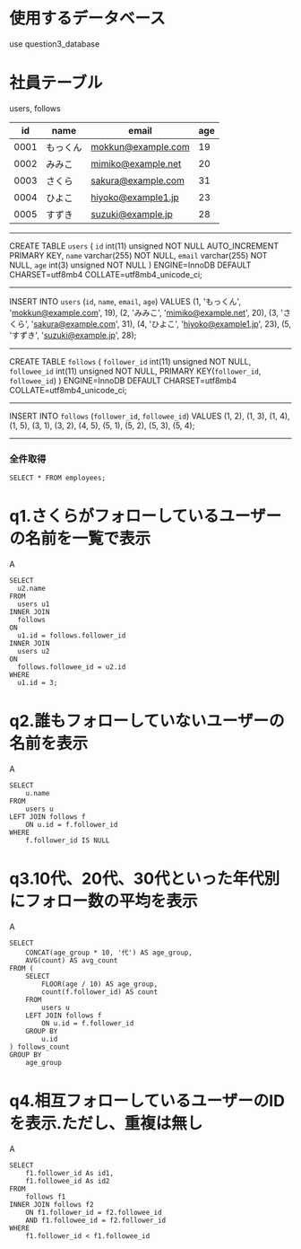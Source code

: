 # 使用するデータベース
use question3_database

# 社員テーブル
users, follows

| id   | name     | email              | age    |
| ---- | ----     | ----               | ----   |
| 0001 |	もっくん | mokkun@example.com | 19     |
| 0002 |	みみこ 	 | mimiko@example.net | 20     |
| 0003 |	さくら 	 | sakura@example.com | 31     |
| 0004 |	ひよこ 	 | hiyoko@example1.jp | 23     |
| 0005 |	すずき   | suzuki@example.jp  | 28     |

------------------------------------------------
CREATE TABLE `users` (
  `id` int(11) unsigned NOT NULL AUTO_INCREMENT PRIMARY KEY,
  `name` varchar(255) NOT NULL,
  `email` varchar(255) NOT NULL,
  `age` int(3) unsigned NOT NULL
) ENGINE=InnoDB DEFAULT CHARSET=utf8mb4 COLLATE=utf8mb4_unicode_ci;

------------------------------------------------

INSERT INTO `users` (`id`, `name`, `email`, `age`)
VALUES
	(1, 'もっくん', 'mokkun@example.com', 19),
	(2, 'みみこ', 'mimiko@example.net', 20),
	(3, 'さくら', 'sakura@example.com', 31),
	(4, 'ひよこ', 'hiyoko@example1.jp', 23),
	(5, 'すずき', 'suzuki@example.jp', 28);

------------------------------------------------

CREATE TABLE `follows` (
  `follower_id` int(11) unsigned NOT NULL,
  `followee_id` int(11) unsigned NOT NULL,
  PRIMARY KEY(`follower_id`, `followee_id`)
) ENGINE=InnoDB DEFAULT CHARSET=utf8mb4 COLLATE=utf8mb4_unicode_ci;

------------------------------------------------

INSERT INTO `follows` (`follower_id`, `followee_id`)
VALUES
	(1, 2),
	(1, 3),
	(1, 4),
	(1, 5),
	(3, 1),
	(3, 2),
	(4, 5),
	(5, 1),
	(5, 2),
	(5, 3),
	(5, 4);


------------------------------------------------

### 全件取得
```
SELECT * FROM employees;
```

# q1.さくらがフォローしているユーザーの名前を一覧で表示

A
```
SELECT
  u2.name
FROM
  users u1
INNER JOIN
  follows
ON
  u1.id = follows.follower_id
INNER JOIN
  users u2
ON
  follows.followee_id = u2.id
WHERE
  u1.id = 3;
```


# q2.誰もフォローしていないユーザーの名前を表示

A
```
SELECT
	u.name
FROM
	users u
LEFT JOIN follows f
	ON u.id = f.follower_id
WHERE
	f.follower_id IS NULL
```

# q3.10代、20代、30代といった年代別にフォロー数の平均を表示

A
```
SELECT
    CONCAT(age_group * 10, '代') AS age_group,
    AVG(count) AS avg_count
FROM (
    SELECT
        FLOOR(age / 10) AS age_group,
        count(f.follower_id) AS count
    FROM
        users u
    LEFT JOIN follows f
        ON u.id = f.follower_id
    GROUP BY
        u.id
) follows_count
GROUP BY
    age_group
```

# q4.相互フォローしているユーザーのIDを表示.ただし、重複は無し

A
```
SELECT 
	f1.follower_id As id1,
	f1.followee_id As id2
FROM
	follows f1
INNER JOIN follows f2
	ON f1.follower_id = f2.followee_id
	AND f1.followee_id = f2.follower_id
WHERE
	f1.follower_id < f1.followee_id
```
